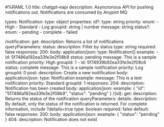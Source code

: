 #%RAML 1.0
title: chatgpt-eapi
description: Asyncronous API for pushing notifications out. Notifications are consumed by Anypint MQ

types:
 Notification:
   type: object
   properties:
     id?:
       type: string
     priority:
       enum:
         - High
         - Standard
         - Log
     groupId: string | number
     message: string
     status?:
       enum:
         - pending
         - complete
         - failed
        
/notification:
 get:
   description: Returns a list of notifications
   queryParameters:
     status:
       description: Filter by status
       type: string
       required: false
   responses:
     200:
       body:
         application/json:
           type: Notification[]
           example:
             -
               id: 5f7486a192ea33fe3e2f08b9
               status: pending
               message: This is a sample notification
               priority: High
               groupId: 1
             -
               id: 5f74939b92ea33fe3e2f08c6
               status: complete
               message: This is a sample notification
               priority: Log
               groupId: 0
 post:
   description: Create a new noitification
   body:
     application/json:
       type: Notification
       example:
         message: This is a test notification
         priority: Standard
         groupId: 1
   responses:
     204:
       description: Notification has been created
       body:
         application/json:
           example: {
             "id": "5f7486a192ea33fe3e2f08b9",
             "status": "pending"
           }
 /{id}:
   get:
     description: Returns the status of the notification
     queryParameters:
       details:
         description: By default, only the status of the notification is returned. For complete information, include ?details=true
         type: boolean
         required: false
         default: false
     responses:
       200:
         body:
           application/json:
             example: { "status": "pending" }
       404:
         description: Notification does not exist